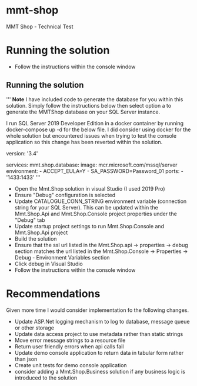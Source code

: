 # mmt-shop
MMT Shop - Technical Test

# Running the solution

- Follow the instructions within the console window
## Running the solution
'''
**Note**
I have included code to generate the database for you within this solution.  Simply follow the instructions below then select option a to generate the MMTShop database on your SQL Server instance.

I run SQL Server 2019 Developer Edition in a docker container by running docker-compose up -d for the below file.  I did consider using docker for the whole solution but encountered issues when trying to test the console application so this change has been reverted within the solution.

version: '3.4'

services:
  mmt.shop.database:
    image: mcr.microsoft.com/mssql/server
    environment:
      - ACCEPT_EULA=Y
      - SA_PASSWORD=Password_01
    ports:
      - '1433:1433'
'''

- Open the Mmt.Shop solution in visual Studio (I used 2019 Pro)
- Ensure "Debug" configuration is selected
- Update CATALOGUE_CONN_STRING environment variable (connection string for your SQL Server).  This can be updated within the Mmt.Shop.Api and Mmt.Shop.Console project properties under the "Debug" tab
- Update startup project settings to run Mmt.Shop.Console and Mmt.Shop.Api project
- Build the solution
- Ensure that the ssl url listed in the Mmt.Shop.api -> properties -> debug section matches the url listed in the Mmt.Shop.Console -> Properties -> Debug - Environment Variables section
- Click debug in Visual Studio
- Follow the instructions within the console window

# Recommendations

Given more time I would consider implementation fo the following changes.

- Update ASP.Net logging mechanism to log to database, message queue or other storage
- Update data access project to use metadata rather than static strings
- Move error message strings to a resource file
- Return user friendly errors when api calls fail
- Update demo console application to return data in tabular form rather than json
- Create unit tests for demo console application
- consider adding a Mmt.Shop.Business solution if any business logic is introduced to the solution

